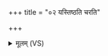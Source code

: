 +++
title = "०२ यस्तिष्ठति चरति"

+++
<details><summary>मूलम् (VS)</summary>

यस्तिष्ठ॑ति॒ चर॑ति॒ यश्च॑ वञ्चति॒ यो नि॒लायं॒ चर॑ति॒ यः प्र॒तङ्क॑म्।  
द्वौ सं॑नि॒षद्य॒ यन्म॒न्त्रये॑ते॒ राजा॒ तद्वे॑द॒ वरु॑णस्तृ॒तीयः॑ ॥
</details>